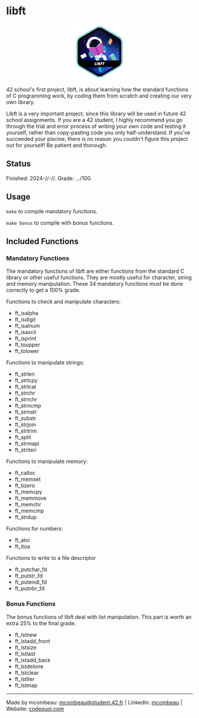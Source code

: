 # libft

<p align="center">
  <img src="https://github.com/3ric-bot/3ric-bot/blob/main/badges/libfte.png" />
</p>

42 school's first project, libft, is about learning how the standard functions of C programming work, by coding them from scratch and creating our very own library.

Libft is a very important project, since this library will be used in future 42 school assignments. If you are a 42 student, I highly recommend you go through the trial and error process of writing your own code and testing it yourself, rather than copy-pasting code you only half-understand. If you've succeeded your piscine, there is no reason you couldn't figure this project out for yourself! Be patient and thorough.

## Status
Finished: 2024-//-//. Grade: .../100.

## Usage
``make`` to compile mandatory functions.

``make bonus`` to compile with bonus functions.

## Included Functions

### Mandatory Functions
The mandatory functions of libft are either functions from the standard C library or other useful functions. They are mostly useful for character, string and memory manipulation. These 34 mandatory functions must be done correctly to get a 100% grade.

Functions to check and manipulate characters:
- ft_isalpha
- ft_isdigit
- ft_isalnum
- ft_isascii
- ft_isprint
- ft_toupper
- ft_tolower

Functions to manipulate strings:
- ft_strlen
- ft_strlcpy
- ft_strlcat
- ft_strchr
- ft_strrchr
- ft_strncmp
- ft_strnstr
- ft_substr
- ft_strjoin
- ft_strtrim
- ft_split
- ft_strmapi
- ft_striteri

Functions to manipulate memory:
- ft_calloc
- ft_memset
- ft_bzero
- ft_memcpy
- ft_memmove
- ft_memchr
- ft_memcmp
- ft_strdup

Functions for numbers:
- ft_atoi
- ft_itoa

Functions to write to a file descriptor
- ft_putchar_fd
- ft_putstr_fd
- ft_putendl_fd
- ft_putnbr_fd

### Bonus Functions
The bonus functions of libft deal with list manipulation. This part is worth an extra 25% to the final grade.
- ft_lstnew
- ft_lstadd_front
- ft_lstsize
- ft_lstlast
- ft_lstadd_back
- ft_lstdelone
- ft_lstclear
- ft_lstiter
- ft_lstmap


---
Made by mcombeau: mcombeau@student.42.fr | LinkedIn: [mcombeau](https://www.linkedin.com/in/mia-combeau-86653420b/) | Website: [codequoi.com](https://www.codequoi.com)
